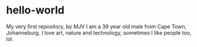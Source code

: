 # hello-world
My very first repository, by MJV
I am a 39 year old male from Cape Town, Johanneburg.
I love art, nature and technology, sometimes I like people too, lol.
